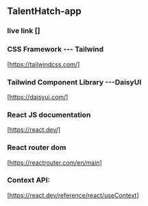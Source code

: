 ## TalentHatch-app
  ### live link []

### CSS Framework --- Tailwind
[https://tailwindcss.com/]

### Tailwind Component Library ---DaisyUI
[https://daisyui.com/]


### React JS documentation
[https://react.dev/]

### React router dom
[https://reactrouter.com/en/main]

### Context API:
[https://react.dev/reference/react/useContext]


